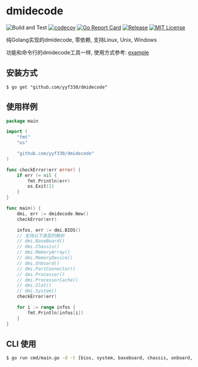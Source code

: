 # dmidecode
![Build and Test](https://github.com/yyf330/dmidecode/workflows/Build%20and%20Test/badge.svg)
[![codecov](https://codecov.io/gh/yyf330/dmidecode/branch/master/graph/badge.svg)](https://codecov.io/gh/yyf330/dmidecode)
[![Go Report Card](https://goreportcard.com/badge/github.com/yyf330/dmidecode)](https://goreportcard.com/report/github.com/yyf330/dmidecode)
[![Release](https://img.shields.io/github/release/yyf330/dmidecode.svg?style=flat-square)](https://github.com/yyf330/dmidecode/releases)
[![MIT License](https://img.shields.io/github/license/yyf330/dmidecode.svg)](https://github.com/yyf330/dmidecode/blob/master/LICENSE)

纯Golang实现的dmidecode, 零依赖, 支持Linux, Unix, Windows

功能和命令行的dmidecode工具一样, 使用方式参考: [example](./example/main.go)


## 安装方式

```
$ go get "github.com/yyf330/dmidecode"
```

## 使用样例

``` go
package main

import (
	"fmt"
	"os"

	"github.com/yyf330/dmidecode"
)

func checkError(err error) {
	if err != nil {
		fmt.Println(err)
		os.Exit(1)
	}
}

func main() {
	dmi, err := dmidecode.New()
	checkError(err)

	infos, err := dmi.BIOS()
	// 支持以下类型的解析
	// dmi.BaseBoard()
	// dmi.Chassis()
	// dmi.MemoryArray()
	// dmi.MemoryDevice()
	// dmi.Onboard()
	// dmi.PortConnector()
	// dmi.Processor()
	// dmi.ProcessorCache()
	// dmi.Slot()
	// dmi.System()
	checkError(err)

	for i := range infos {
		fmt.Println(infos[i])
	}
}
```

## CLI 使用
``` sh
$ go run cmd/main.go -d -t [bios, system, baseboard, chassis, onboard, port, processor, memory, slot]
```
